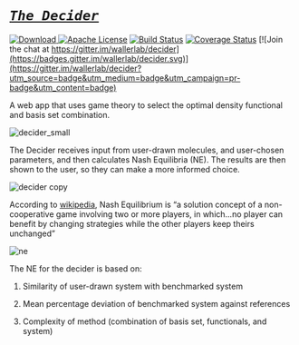 #   *[`The Decider`](http://decider.wallerlab.org)*
[ ![Download](https://api.bintray.com/packages/wallerlab/decider/decider/images/download.svg) ](https://bintray.com/wallerlab/release-candidates/decider/_latestVersion)
[![Apache License](http://img.shields.io/badge/license-APACHE2-blue.svg)](https://www.apache.org/licenses/LICENSE-2.0.html)
[![Build Status](https://travis-ci.org/wallerlab/decider.svg?branch=master)](https://travis-ci.org/wallerlab/decider)
[![Coverage Status](https://coveralls.io/repos/github/wallerlab/decider/badge.svg?branch=master)](https://coveralls.io/github/wallerlab/decider?branch=master)
[![Join the chat at https://gitter.im/wallerlab/decider](https://badges.gitter.im/wallerlab/decider.svg)](https://gitter.im/wallerlab/decider?utm_source=badge&utm_medium=badge&utm_campaign=pr-badge&utm_content=badge)

A web app that uses game theory to select the optimal density functional and basis set combination.

![decider_small](https://cloud.githubusercontent.com/assets/13583117/17089727/102a6ff6-525c-11e6-87d2-2c1bbe77ab4b.png)

The Decider receives input from user-drawn molecules, and user-chosen parameters, and then calculates Nash Equilibria (NE).  The results 
are then shown to the user, so they can make a more informed choice.

![decider copy](https://cloud.githubusercontent.com/assets/13583117/17089682/a88affdc-525b-11e6-9d13-cf219b42c754.png)

According to [wikipedia](http://en.wikipedia.org/wiki/Nash_equilibrium
), Nash Equilibrium is “a solution concept of a non-cooperative game involving two or more players, in which…no player can benefit by changing strategies while the other players keep theirs unchanged”

![ne](https://cloud.githubusercontent.com/assets/13583117/17047608/65d3f630-5012-11e6-83a6-dc9d57f9ece8.png)


The NE for the decider is based on:

1. Similarity of user-drawn system with benchmarked system 
 
2. Mean percentage deviation of benchmarked system against references
 
3. Complexity of method (combination of basis set, functionals, and system)



